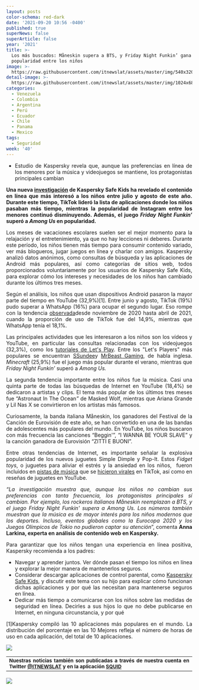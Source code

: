 ```yaml
---
layout: posts
color-schema: red-dark
date: '2021-09-20 10:56 -0400'
published: true
superNews: false
superArticle: false
year: '2021'
title: >-
  Los más buscados: Måneskin supera a BTS, y Friday Night Funkin’ gana
  popularidad entre los niños
image: >-
  https://raw.githubusercontent.com/itnewslat/assets/master/img/540x320/niños-tecnologia-p.jpg
detail-image: >-
  https://raw.githubusercontent.com/itnewslat/assets/master/img/1024x680/niños-tecnologia-g.jpg
categories:
  - Venezuela
  - Colombia
  - Argentina
  - Perú
  - Ecuador
  - Chile
  - Panama
  - Mexico
tags:
  - Seguridad
week: '40'
---
```

<ul style="list-style-type: disc; text-align: justify;">
	<li>Estudio de Kaspersky revela que, aunque las preferencias en línea de los menores por la música y videojuegos se mantiene, los protagonistas principales cambian</li>
</ul>
<p style="text-align: justify;"><strong>Una nueva </strong><a href="https://securelist.lat/?p=95268"><strong>investigación</strong></a><strong> de Kaspersky Safe Kids ha revelado el contenido en línea que más interesó a los niños entre julio y agosto de este año. Durante este tiempo, TikTok lideró la lista de aplicaciones donde los niños pasaban más tiempo, mientras la popularidad de Instagram entre los menores continuó disminuyendo. Además, el juego <em>Friday Night Funkin’ </em>superó a <em>Among Us</em> en popularidad. </strong></p>
<p style="text-align: justify;">Los meses de vacaciones escolares suelen ser el mejor momento para la relajación y el entretenimiento, ya que no hay lecciones ni deberes. Durante este período, los niños tienen más tiempo para consumir contenido variado, ver más blogueros, jugar juegos en línea y charlar con amigos. Kaspersky analizó datos anónimos, como consultas de búsqueda y las aplicaciones de Android más populares, así como categorías de sitios web, todos proporcionados voluntariamente por los usuarios de Kaspersky Safe Kids, para explorar cómo los intereses y necesidades de los niños han cambiado durante los últimos tres meses.</p>
<p style="text-align: justify;">Según el análisis, los niños que usan dispositivos Android pasaron la mayor parte del tiempo en YouTube (32,9%)[1]. Entre junio y agosto, TikTok (19%) pudo superar a WhatsApp (16%) para ocupar el segundo lugar. Eso rompe con la tendencia <a href="https://securelist.com/children-report-2021/102527/">observada</a>desde noviembre de 2020 hasta abril de 2021, cuando la proporción de uso de TikTok fue del 14,9%, mientras que WhatsApp tenía el 18,1%.</p>
<p style="text-align: justify;">Las principales actividades que les interesaron a los niños son los vídeos y YouTube, en particular las consultas relacionadas con los videojuegos (32,3%), como los <a href="https://en.wikipedia.org/wiki/Let%27s_Play">tutoriales de Let's Play</a>. Entre los "Let's Players" más populares se encuentran <a href="https://www.youtube.com/user/SSundee">SSundee</a>y <a href="https://www.youtube.com/channel/UCIPPMRA040LQr5QPyJEbmXA">MrBeast Gaming</a>, de habla inglesa. <em>Minecraft </em>(25,9%) fue el juego más popular durante el verano, mientras que <em>Friday Night Funkin’</em> superó a <em>Among Us.</em></p>
<p style="text-align: justify;">La segunda tendencia importante entre los niños fue la música. Casi una quinta parte de todas las búsquedas de Internet en YouTube (18,4%) se dedicaron a artistas y clips. El tema más popular de los últimos tres meses fue “Astronaut In The Ocean<em>”</em> de Masked Wolf, mientras que Ariana Grande y Lil Nas X se convirtieron en los artistas más famosos.</p>
<p style="text-align: justify;">Curiosamente, la banda italiana Måneskin, los ganadores del Festival de la Canción de Eurovisión de este año, se han convertido en una de las bandas de adolescentes más populares del mundo. En YouTube, los niños buscaron con más frecuencia las canciones “Beggin'”, “I WANNA BE YOUR SLAVE” y la canción ganadora de Eurovisión “ZITTI E BUONI”.</p>
<p style="text-align: justify;">Entre otras tendencias de Internet, es importante señalar la explosiva popularidad de los nuevos juguetes Simple Dimple y Pop-It. Estos <em>Fidget toys</em>, o juguetes para aliviar el estrés y la ansiedad en los niños,  fueron incluidos en <a href="https://open.spotify.com/track/2c8fRVnxN8vhtSgnlzP9U9">pistas de música</a> que se <a href="https://www.tiktok.com/@bellapoarch/video/6987457723986152710">hicieron virales</a> en TikTok, así como en reseñas de juguetes en YouTube.</p>
<p style="text-align: justify;"><em>“La investigación muestra que, aunque los niños no cambian sus preferencias con tanta frecuencia, los protagonistas principales sí cambian. Por ejemplo, los rockeros italianos Måneskin reemplazan a BTS, y el juego Friday Night Funkin' supera a Among Us. Los números también muestran que la música es de mayor interés para los niños modernos que los deportes. Incluso, eventos globales como la Eurocopa 2020 y los Juegos Olímpicos de Tokio no pudieron captar su atención</em>”, comenta <strong>Anna Larkina, experta en análisis de contenido web en Kaspersky.</strong></p>
<p style="text-align: justify;">Para garantizar que los niños tengan una experiencia en línea positiva, Kaspersky recomienda a los padres:</p>

<ul style="text-align: justify;">
	<li>Navegar y aprender juntos. Ver dónde pasan el tiempo los niños en línea y explorar la mejor manera de mantenerlos seguros.</li>
	<li>Considerar descargar aplicaciones de control parental, como <a href="http://latam.kaspersky.com/safe-kids">Kaspersky Safe Kids</a>, y discutir este tema con su hijo para explicar cómo funcionan dichas aplicaciones y por qué las necesitan para mantenerse seguros en línea.</li>
	<li>Dedicar más tiempo a comunicarse con los niños sobre las medidas de seguridad en línea. Decirles a sus hijos lo que no debe publicarse en Internet, en ninguna circunstancia, y por qué</li>
</ul>
<p style="text-align: justify;">[1]Kaspersky compiló las 10 aplicaciones más populares en el mundo. La distribución del porcentaje en las 10 Mejores refleja el número de horas de uso en cada aplicación, del total de 10 aplicaciones.</p>

![](https://raw.githubusercontent.com/itnewslat/assets/master/img/540x320/niños-tecnologia-p.jpg)

<table style="height: 42px;" width="569">
<tbody>
<tr>
<td style="text-align: justify;"><sub><strong>Nuestras noticias también son publicadas a través de nuestra cuenta en Twitter <a href="https://twitter.com/itnewslat?lang=es">@ITNEWSLAT</a> y en la aplicación <a href="https://squidapp.co/en/">SQUID</a></strong></sub></td>
</tr>
</tbody>
</table>

<img src="https://tracker.metricool.com/c3po.jpg?hash=56f88a41e39ab42c063cc51676587a04"/>

